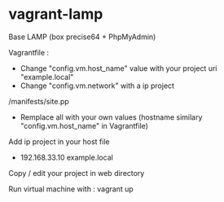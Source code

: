 vagrant-lamp
============

Base LAMP (box precise64 +  PhpMyAdmin)

Vagrantfile :
*   Change "config.vm.host_name" value with your project uri "example.local"
*   Change "config.vm.network" with a ip project

/manifests/site.pp
*   Remplace all with your own values (hostname similary "config.vm.host_name" in Vagrantfile)

Add ip project in your host file
*	192.168.33.10 example.local

Copy / edit your project in web directory

Run virtual machine with :
	vagrant up